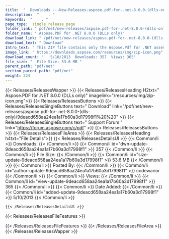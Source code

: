 ```yaml
---
title:  "  Downloads ---New-Releases-aspose.pdf-for-.net-8.0.0-(dlls-only) . " 
description:  "    . " 
keywords:  "    . " 
page_type:  single_release_page
folder_link: " pdf/net/new-releases/aspose.pdf-for-.net-8.0.0-(dlls-only)/"
folder_name: " Aspose.PDF for .NET 8.0.0 (DLLs only)"
download_link: " /pdf/net/new-releases/aspose.pdf-for-.net-8.0.0-(dlls-only)/9deacd658aa24ea1a17b60a3d17998f1"
download_text: " Download"
Intro_text: " This ZIP file contains only the Aspose.Pdf for .NET assemblies. The assemblies a..."
image_link: " https://downloads.aspose.com/resources/img/zip-icon.png"
download_count: "   5/10/2013  Downloads: 357  Views: 365"
file_size: "  File Size: 53.6 MB "
parent_path: "pdf/net"
section_parent_path: "pdf/net"
weight: 224 
---
```


{{< Releases/ReleasesWapper >}}
  {{< Releases/ReleasesHeading H2txt=" Aspose.PDF for .NET 8.0.0 (DLLs only)" imagelink="/resources/img/zip-icon.png">}}
  {{< Releases/ReleasesButtons >}}
    {{< Releases/ReleasesSingleButtons text=" Download" link="/pdf/net/new-releases/aspose.pdf-for-.net-8.0.0-(dlls-only)/9deacd658aa24ea1a17b60a3d17998f1%20%20" >}}
    {{< Releases/ReleasesSingleButtons text=" Support Forum " link="https://forum.aspose.com/c/pdf" >}}
  {{< Releases/ReleasesButtons >}}
  {{< Releases/ReleasesFileArea >}}
    {{< Releases/ReleasesHeading h4txt="File Details">}}
    {{< Releases/ReleasesDetailsUl >}}
            {{< Common/li  >}} Downloads: {{< /Common/li >}} 
      {{< Common/li id="dwn-update-9deacd658aa24ea1a17b60a3d17998f1" >}} 357 {{< /Common/li >}} 
      {{< Common/li  >}} File Size: {{< /Common/li >}} 
      {{< Common/li id="size-update-9deacd658aa24ea1a17b60a3d17998f1" >}} 53.6 MB {{< /Common/li >}} 
      {{< Common/li  >}} Posted By: {{< /Common/li >}} 
      {{< Common/li id="author-update-9deacd658aa24ea1a17b60a3d17998f1" >}} codewarior {{< /Common/li >}} 
      {{< Common/li  >}} Views: {{< /Common/li >}} 
      {{< Common/li id="view-update-9deacd658aa24ea1a17b60a3d17998f1" >}} 365 {{< /Common/li >}} 
      {{< Common/li  >}} Date Added: {{< /Common/li >}} 
      {{< Common/li id="added-update-9deacd658aa24ea1a17b60a3d17998f1" >}} 5/10/2013 {{< /Common/li >}} 

    {{< /Releases/ReleasesDetailsUl >}}

  {{< Releases/ReleasesFileFeatures >}}
      
  {{< /Releases/ReleasesFileFeatures >}}
 {{< /Releases/ReleasesFileArea >}}
{{< /Releases/ReleasesWapper >}}


